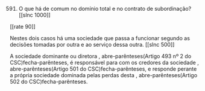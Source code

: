 591. O que  há de comum no domínio  total e no contrato  de subordinação?
[[slnc 1000]]

[[rate 90]]

Nestes dois  casos há  uma  sociedade  que passa  a funcionar  segundo  as decisões tomadas  por outra e ao serviço dessa outra.
[[slnc 500]]

A sociedade dominante  ou diretora  , abre-parênteses(Artigo 493  nº 2  do CSC)fecha-parênteses, é responsável  para  com  os  credores  da  sociedade  , abre-parênteses(Artigo  501  do  CSC)fecha-parênteses,  e  responde  perante  a própria  sociedade dominada  pelas perdas  desta  , abre-parênteses(Artigo 502  do CSC)fecha-parênteses.
